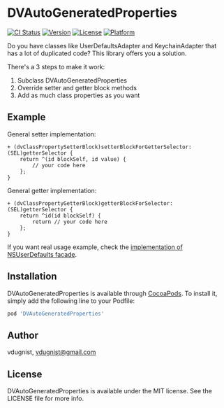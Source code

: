 # DVAutoGeneratedProperties

[![CI Status](http://img.shields.io/travis/vdugnist/DVAutoGeneratedProperties.svg?style=flat)](https://travis-ci.org/vdugnist/DVAutoGeneratedProperties)
[![Version](https://img.shields.io/cocoapods/v/DVAutoGeneratedProperties.svg?style=flat)](http://cocoapods.org/pods/DVAutoGeneratedProperties)
[![License](https://img.shields.io/cocoapods/l/DVAutoGeneratedProperties.svg?style=flat)](http://cocoapods.org/pods/DVAutoGeneratedProperties)
[![Platform](https://img.shields.io/cocoapods/p/DVAutoGeneratedProperties.svg?style=flat)](http://cocoapods.org/pods/DVAutoGeneratedProperties)


Do you have classes like UserDefaultsAdapter and KeychainAdapter that has a lot of duplicated code? This library offers you a solution.

There's a 3 steps to make it work:
1. Subclass DVAutoGeneratedProperties
2. Override setter and getter block methods
3. Add as much class properties as you want

## Example

General setter implementation:

```objc
+ (dvClassPropertySetterBlock)setterBlockForGetterSelector:(SEL)getterSelector {
    return ^(id blockSelf, id value) {
        // your code here
    };
}
```

General getter implementation:

```objc
+ (dvClassPropertyGetterBlock)getterBlockForSelector:(SEL)getterSelector {
    return ^id(id blockSelf) {
        return // your code here
    };
}
```

If you want real usage example, check the [implementation of NSUserDefaults facade](https://github.com/vdugnist/DVAutoGeneratedProperties/blob/master/Example/DVAutoGeneratedProperties/DVUserDefaults.m).

## Installation

DVAutoGeneratedProperties is available through [CocoaPods](http://cocoapods.org). To install
it, simply add the following line to your Podfile:

```ruby
pod 'DVAutoGeneratedProperties'
```

## Author

vdugnist, vdugnist@gmail.com

## License

DVAutoGeneratedProperties is available under the MIT license. See the LICENSE file for more info.
